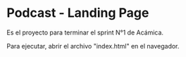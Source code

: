 # Podcast - Landing Page

Es el proyecto para terminar el sprint N°1  de Acámica.

Para ejecutar, abrir el archivo "index.html" en el navegador.